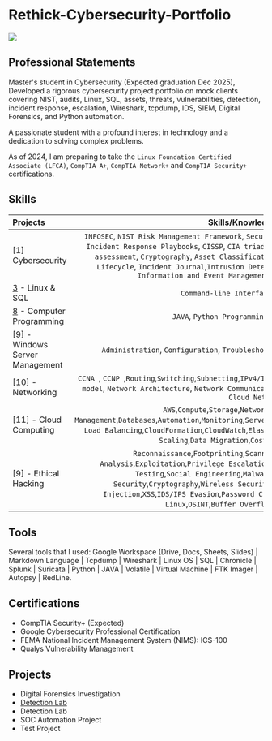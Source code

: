 # Rethick-Cybersecurity-Portfolio
<a href="https://www.linkedin.com/in/rethick/"><img src="https://img.shields.io/badge/-LinkedIn-0072b1?&style=for-the-badge&logo=linkedin&logoColor=white" /></a>

## Professional Statements
Master's student in Cybersecurity (Expected graduation Dec 2025), Developed a rigorous cybersecurity project portfolio on mock clients covering NIST, audits, Linux, SQL, assets, threats, vulnerabilities, detection, incident response, escalation, Wireshark, tcpdump, IDS, SIEM, Digital Forensics, and Python automation.

A passionate student with a profound interest in technology and a dedication to solving complex problems. 

As of 2024, I am preparing to take the `Linux Foundation Certified Associate (LFCA)`, `CompTIA A+`, `CompTIA Network+` and `CompTIA Security+` certifications.

## Skills  
| Projects               | Skills/Knowledge Gained | 
| :-----------------------------------|:---:|
| [1] Cybersecurity | `INFOSEC`, `NIST Risk Management Framework`, `Security Audits`, `NIST Cybersecurity Framework`, `Incident Response Playbooks`, `CISSP`, `CIA triad`, `Wireshark` `Authentication`, ` Vulnerability assessment`, `Cryptography`, `Asset Classification`, `Threat Modelling Analysis`,`Incident Lifecycle`, `Incident Journal`,`Intrusion Detection System (IDS): Suricata`, `Security Information and Event Management (SIEM): Chronicle, Splunk` ||
| [3](https://github.com/Kwangsa19/Ketmanto-Cybersecurity-Portfolio/tree/main/3%20-%20Linux%20%26%20SQL) - Linux & SQL | `Command-line Interface`, `SQL`, `Linux`, `Bash` | 
| [8](https://github.com/Kwangsa19/Ketmanto-Cybersecurity-Portfolio/tree/main/8%20-%20Automation%20with%20Python) - Computer Programming | `JAVA`, `Python Programming`, `C++`, `C programming`| 
| [9] - Windows Server Management | `Administration`, `Configuration`, `Troubleshooting`, `Security`, `Networking`, `Monitoring`| 
| [10] - Networking | `CCNA `, `CCNP `,`Routing`,`Switching`,`Subnetting`,`IPv4/IPv6`,`Troubleshooting`,`Network Security`,`TCP/IP model`,  `Network Architecture`, `Network Communication`, `Security Hardening`, `Network Security`, `Cloud Networks` |
| [11] - Cloud Computing | `AWS`,`Compute`,`Storage`,`Networking`,`Security`,`Identity Management`,`Databases`,`Automation`,`Monitoring`,`Serverless`,`DevOps`,`EC2`,`S3`,`Lambda`,`VPC`,`IAM`,`RDS`,`Elastic Load Balancing`,`CloudFormation`,`CloudWatch`,`Elastic Beanstalk`,`EKS`,`ECS`,`SQS`,`SNS`,`Route 53`,`Auto Scaling`,`Data Migration`,`Cost Management`,`Compliance`| 
| [9] - Ethical Hacking | `Reconnaissance`,`Footprinting`,`Scanning`,`Enumeration`,`Vulnerability Analysis`,`Exploitation`,`Privilege Escalation`,`Penetration Testing`,`Web Application Testing`,`Social Engineering`,`Malware Analysis`,`Forensics`,`Network Security`,`Cryptography`,`Wireless Security`,`Reverse Engineering`,`Phishing`,`SQL Injection`,`XSS`,`IDS/IPS Evasion`,`Password Cracking`,`Metasploit`,`Nmap`,`Wireshark`,`Kali Linux`,`OSINT`,`Buffer Overflow`,`Firewall Bypassing`| 



## Tools 
Several tools that I used: 
Google Workspace (Drive, Docs, Sheets, Slides) | Markdown Language | Tcpdump | Wireshark | Linux OS | SQL | Chronicle | Splunk | Suricata | Python | JAVA | Volatile | Virtual Machine | FTK Imager | Autopsy | RedLine. 


## Certifications
  - CompTIA Security+ (Expected)
  - Google Cybersecurity Professional Certification
  - FEMA National Incident Management System (NIMS): ICS-100
  - Qualys Vulnerability Management 


## Projects
- Digital Forensics Investigation
- <a href="https://github.com/Test-MyDFIR/Detection-Lab/tree/main">Detection Lab</a>
- Detection Lab
- SOC Automation Project
- Test Project
